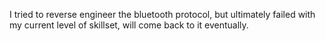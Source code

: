 I tried to reverse engineer the bluetooth protocol, but ultimately failed with my current level of skillset, will come back to it eventually.
